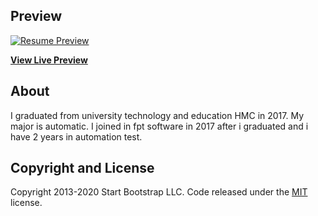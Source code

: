 
## Preview

[![Resume Preview](https://github.com/lephatsr23/resume/assets/img/profile.jpg)](https://github.com/lephatsr23/resume/)

**[View Live Preview](https://github.com/lephatsr23/resume/)**


## About

I graduated from university technology and education HMC in 2017. My major is automatic. I joined in fpt software in 2017 after i graduated and i have 2 years in automation test. 

## Copyright and License

Copyright 2013-2020 Start Bootstrap LLC. Code released under the [MIT](https://github.com/StartBootstrap/startbootstrap-resume/blob/gh-pages/LICENSE) license.
